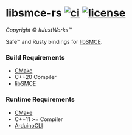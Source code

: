# libsmce-rs [![ci](https://github.com/ItJustWorksTM/libsmce-rs/actions/workflows/build.yaml/badge.svg)](https://github.com/ItJustWorksTM/libsmce-rs/actions/workflows/build.yaml) [![license](https://img.shields.io/badge/license-APACHE2-blue.svg)](./LICENSE)
_Copyright © ItJustWorks™_

Safe™ and Rusty bindings for [libSMCE](https://github.com/ItJustWorksTM/libSMCE).

### Build Requirements
* [CMake](https://www.kitware.com/cmake)
* C++20 Compiler
* [libSMCE](https://github.com/ItJustWorksTM/libSMCE/releases/latest)

### Runtime Requirements
- [CMake](https://www.kitware.com/cmake)
- C++11 >= Compiler
- [ArduinoCLI](https://arduino.github.io/arduino-cli)
